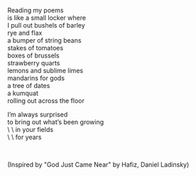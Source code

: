 Reading my poems   
is like a small locker where   
I pull out bushels of barley   
rye and flax  
a bumper of string beans  
stakes of tomatoes   
boxes of brussels  
strawberry quarts  
lemons and sublime limes  
mandarins for gods  
a tree of dates   
a kumquat   
rolling out across the floor   
  
I’m always surprised   
to bring out what’s been growing  
\  \  in your fields   
\  \  for years  
    
<br>  
    
(Inspired by "God Just Came Near" by Hafiz, Daniel Ladinsky) 